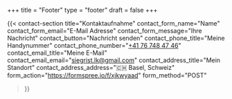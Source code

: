 +++
title =  "Footer"
type = "footer"
draft = false
+++


{{< contact-section
    title="Kontaktaufnahme" 
    contact_form_name="Name"
    contact_form_email="E-Mail Adresse"
    contact_form_message="Ihre Nachricht"
    contact_button="Nachricht senden"
    contact_phone_title="Meine Handynummer"
    contact_phone_number="<a href='tel:+41767484746'>+41 76 748 47 46</a>"
    contact_email_title="Meine E-Mail"
    contact_email_email="siegrist.lk@gmail.com"
    contact_address_title="Mein Standort"
    contact_address_address="🇨🇭 Basel, Schweiz"
    form_action="https://formspree.io/f/xjkwyaad"
    form_method="POST"
>}}
